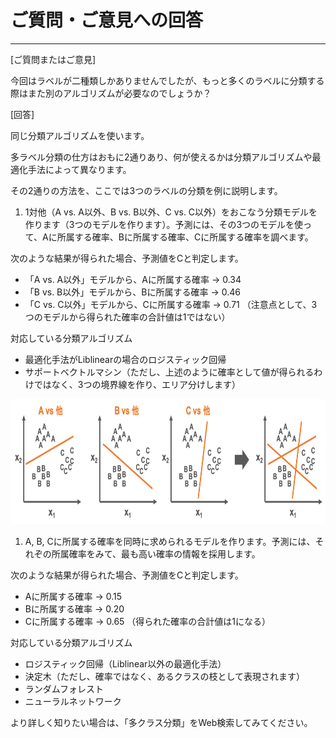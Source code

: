 # ご質問・ご意見への回答
---

[ご質問またはご意見]

今回はラベルが二種類しかありませんでしたが、もっと多くのラベルに分類する際はまた別のアルゴリズムが必要なのでしょうか？

[回答]

同じ分類アルゴリズムを使います。

多ラベル分類の仕方はおもに2通りあり、何が使えるかは分類アルゴリズムや最適化手法によって異なります。

その2通りの方法を、ここでは3つのラベルの分類を例に説明します。

1. 1対他（A vs. A以外、B vs. B以外、C vs. C以外）をおこなう分類モデルを作ります（3つのモデルを作ります）。予測には、その3つのモデルを使って、Aに所属する確率、Bに所属する確率、Cに所属する確率を調べます。

次のような結果が得られた場合、予測値をCと判定します。
- 「A vs. A以外」モデルから、Aに所属する確率 → 0.34
- 「B vs. B以外」モデルから、Bに所属する確率 → 0.46
- 「C vs. C以外」モデルから、Cに所属する確率 → 0.71
（注意点として、3つのモデルから得られた確率の合計値は1ではない）

対応している分類アルゴリズム
- 最適化手法がLiblinearの場合のロジスティック回帰
- サポートベクトルマシン（ただし、上述のように確率として値が得られるわけではなく、3つの境界線を作り、エリア分けします）

<img src="https://github.com/CropEvol/lecture/blob/master/textbook_2019/images/OvR.png?raw=true" alt="OvR" height="200px">

1. A, B, Cに所属する確率を同時に求められるモデルを作ります。予測には、それぞの所属確率をみて、最も高い確率の情報を採用します。

次のような結果が得られた場合、予測値をCと判定します。
- Aに所属する確率  → 0.15
- Bに所属する確率  → 0.20
- Cに所属する確率  → 0.65
（得られた確率の合計値は1になる）

対応している分類アルゴリズム
- ロジスティック回帰（Liblinear以外の最適化手法）
- 決定木（ただし、確率ではなく、あるクラスの枝として表現されます）
- ランダムフォレスト
- ニューラルネットワーク

より詳しく知りたい場合は、「多クラス分類」をWeb検索してみてください。
